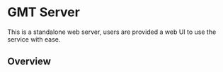 # GMT Server 

This is a standalone web server, users are provided a web UI to use the service with ease.

## Overview
